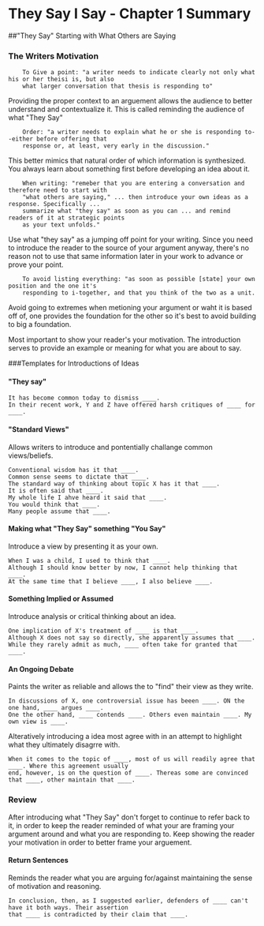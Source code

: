 # They Say I Say - Chapter 1 Summary

##"They Say"
Starting with What Others are Saying

### The Writers Motivation

        To Give a point: "a writer needs to indicate clearly not only what his or her theisi is, but also
        what larger conversation that thesis is responding to"
Providing the proper context to an arguement allows the audience to better understand and contextualize it.
This is called reminding the audience of what "They Say"

        Order: "a writer needs to explain what he or she is responding to--either before offering that 
        response or, at least, very early in the discussion."
This better mimics that natural order of which information is synthesized. You always learn about something first before developing an idea about it.

        When writing: "remeber that you are entering a conversation and therefore need to start with 
        "what others are saying," ... then introduce your own ideas as a response. Specifically ... 
        summarize what "they say" as soon as you can ... and remind readers of it at strategic points
        as your text unfolds."
Use what "they say" as a jumping off point for your writing. Since you need to introduce the reader to the source of your argument anyway, there's no reason not to use that same information later in your work to advance or prove your point.

        To avoid listing everything: "as soon as possible [state] your own position and the one it's
        responding to i-together, and that you think of the two as a unit.
Avoid going to extremes when metioning your argument or waht it is based off of, one provides the foundation for the other so it's best to avoid building to big a foundation. 

Most important to show your reader's your motivation. The introduction serves to provide an example or meaning for what you are about to say.

###Templates for Introductions of Ideas

#### "They say"
    It has become common today to dismiss ____.
    In their recent work, Y and Z have offered harsh critiques of ____ for ____.
#### "Standard Views"
Allows writers to introduce and pontentially challange common views/beliefs.

    Conventional wisdom has it that ____.
    Common sense seems to dictate that ____.
    The standard way of thinking about topic X has it that ____.
    It is often said that ____.
    My whole life I ahve heard it said that ____.
    You would think that ____.
    Many people assume that ____.
#### Making what "They Say" something "You Say"
Introduce a view by presenting it as your own.

    When I was a child, I used to think that ____.
    Although I should know better by now, I cannot help thinking that ____.
    At the same time that I believe ____, I also believe ____.
#### Something Implied or Assumed
Introduce analysis or critical thinking about an idea.

    One implication of X's treatment of ____ is that ____.
    Although X does not say so directly, she apparently assumes that ____.
    While they rarely admit as much, ____ often take for granted that ____.
#### An Ongoing Debate
Paints the writer as reliable and allows the to "find" their view as they write.

    In discussions of X, one controversial issue has beeen ____. ON the one hand, ____ argues ____. 
    One the other hand, ____ contends ____. Others even maintain ____. My own view is ____.
Alteratively introducing a idea most agree with in an attempt to highlight what they ultimately disagrre with.

    When it comes to the topic of ____, most of us will readily agree that ____. Where this agreement usually
    end, however, is on the question of ____. Thereas some are convinced that ____, other maintain that ____.

### Review
After introducing what "They Say" don't forget to continue to refer back to it, in order to keep the reader reminded of what your are framing your argument around and what you are responding to.
Keep showing the reader your motivation in order to better frame your arguement.
#### Return Sentences
Reminds the reader what you are arguing for/against maintaining the sense of motivation and reasoning.

    In conclusion, then, as I suggested earlier, defenders of ____ can't have it both ways. Their assertion 
    that ____ is contradicted by their claim that ____.
